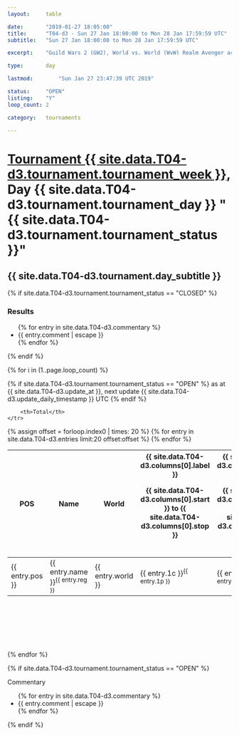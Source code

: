 ```yaml
---
layout: 	table

date: 		"2019-01-27 18:05:00"
title: 		"T04-d3 - Sun 27 Jan 18:00:00 to Mon 28 Jan 17:59:59 UTC"
subtitle: 	"Sun 27 Jan 18:00:00 to Mon 28 Jan 17:59:59 UTC"

excerpt:    "Guild Wars 2 (GW2), World vs. World (WvW) Realm Avenger achivement Tournament. \"Every Kill Counts\""

type:       day

lastmod: 		"Sun Jan 27 23:47:39 UTC 2019"

status:     "OPEN"
listing:    "Y"
loop_count: 2

category: 	tournaments

---
```

<div class="table_header">
    <h1><a href="{{ site.data.T04-d3.tournament.week_url }}">Tournament {{ site.data.T04-d3.tournament.tournament_week }}</a>, Day {{ site.data.T04-d3.tournament.tournament_day }} "{{ site.data.T04-d3.tournament.tournament_status }}"</h1>
    <h2>{{ site.data.T04-d3.tournament.day_subtitle }}</h2> 
</div>

{% if site.data.T04-d3.tournament.tournament_status == "CLOSED" %} 
<div class="commentary">
  <h3>Results</h3>
  <ul>
    {% for entry in site.data.T04-d3.commentary %}
    <li class="commentary_list">{{ entry.comment | escape }}</li>
    {% endfor %}
  </ul>
</div>
{% endif %}


{% for i in (1..page.loop_count) %}

{% if site.data.T04-d3.tournament.tournament_status == "OPEN" %} 
<span class="table_nextupdate">as at {{ site.data.T04-d3.update_at }}, next update {{ site.data.T04-d3.update_daily_timestamp }} UTC</span> 
{% endif %}

<table class="day_table">
  <colgroup>
    <col style="width:18px">
    <col style="width:55px">
    <col style="width:55px">
    <col style="width:12px">
    <col style="width:12px">
    <col style="width:12px">
    <col style="width:12px">
    <col style="width:12px">
    <col style="width:12px">
    <col style="width:12px">
    <col style="width:12px">
    <col style="width:12px">
    <col style="width:12px">
    <col style="width:12px">
    <col style="width:12px">
    <col style="width:12px">
    <col style="width:12px">
    <col style="width:12px">
    <col style="width:12px">
    <col style="width:12px">
    <col style="width:12px">
    <col style="width:12px">
    <col style="width:12px">
    <col style="width:12px">
    <col style="width:12px">
    <col style="width:12px">
    <col style="width:12px">
    <col style="width:18px">
  </colgroup>  
  <thead>
    <tr>
        <th>POS</th>
        <th class="AlignLeft">Name</th>
        <th class="AlignLeft">World</th>

<th><div class="label">{{ site.data.T04-d3.columns[0].label }}<p class="onhover">{{ site.data.T04-d3.columns[0].start }} to {{ site.data.T04-d3.columns[0].stop }}</p></div>​</th>
<th><div class="label">{{ site.data.T04-d3.columns[1].label }}<p class="onhover">{{ site.data.T04-d3.columns[1].start }} to {{ site.data.T04-d3.columns[1].stop }}</p></div>​</th>
<th><div class="label">{{ site.data.T04-d3.columns[2].label }}<p class="onhover">{{ site.data.T04-d3.columns[2].start }} to {{ site.data.T04-d3.columns[2].stop }}</p></div>​</th>
<th><div class="label">{{ site.data.T04-d3.columns[3].label }}<p class="onhover">{{ site.data.T04-d3.columns[3].start }} to {{ site.data.T04-d3.columns[3].stop }}</p></div>​</th>
<th><div class="label">{{ site.data.T04-d3.columns[4].label }}<p class="onhover">{{ site.data.T04-d3.columns[4].start }} to {{ site.data.T04-d3.columns[4].stop }}</p></div>​</th>
<th><div class="label">{{ site.data.T04-d3.columns[5].label }}<p class="onhover">{{ site.data.T04-d3.columns[5].start }} to {{ site.data.T04-d3.columns[5].stop }}</p></div>​</th>
<th><div class="label">{{ site.data.T04-d3.columns[6].label }}<p class="onhover">{{ site.data.T04-d3.columns[6].start }} to {{ site.data.T04-d3.columns[6].stop }}</p></div>​</th>
<th><div class="label">{{ site.data.T04-d3.columns[7].label }}<p class="onhover">{{ site.data.T04-d3.columns[7].start }} to {{ site.data.T04-d3.columns[7].stop }}</p></div>​</th>
<th><div class="label">{{ site.data.T04-d3.columns[8].label }}<p class="onhover">{{ site.data.T04-d3.columns[8].start }} to {{ site.data.T04-d3.columns[8].stop }}</p></div>​</th>
<th><div class="label">{{ site.data.T04-d3.columns[9].label }}<p class="onhover">{{ site.data.T04-d3.columns[9].start }} to {{ site.data.T04-d3.columns[9].stop }}</p></div>​</th>
<th><div class="label">{{ site.data.T04-d3.columns[10].label }}<p class="onhover">{{ site.data.T04-d3.columns[10].start }} to {{ site.data.T04-d3.columns[10].stop }}</p></div>​</th>

<th><div class="label">{{ site.data.T04-d3.columns[11].label }}<p class="onhover">{{ site.data.T04-d3.columns[11].start }} to {{ site.data.T04-d3.columns[11].stop }}</p></div>​</th>
<th><div class="label">{{ site.data.T04-d3.columns[12].label }}<p class="onhover">{{ site.data.T04-d3.columns[12].start }} to {{ site.data.T04-d3.columns[12].stop }}</p></div>​</th>
<th><div class="label">{{ site.data.T04-d3.columns[13].label }}<p class="onhover">{{ site.data.T04-d3.columns[13].start }} to {{ site.data.T04-d3.columns[13].stop }}</p></div>​</th>
<th><div class="label">{{ site.data.T04-d3.columns[14].label }}<p class="onhover">{{ site.data.T04-d3.columns[14].start }} to {{ site.data.T04-d3.columns[14].stop }}</p></div>​</th>
<th><div class="label">{{ site.data.T04-d3.columns[15].label }}<p class="onhover">{{ site.data.T04-d3.columns[15].start }} to {{ site.data.T04-d3.columns[15].stop }}</p></div>​</th>
<th><div class="label">{{ site.data.T04-d3.columns[16].label }}<p class="onhover">{{ site.data.T04-d3.columns[16].start }} to {{ site.data.T04-d3.columns[16].stop }}</p></div>​</th>
<th><div class="label">{{ site.data.T04-d3.columns[17].label }}<p class="onhover">{{ site.data.T04-d3.columns[17].start }} to {{ site.data.T04-d3.columns[17].stop }}</p></div>​</th>
<th><div class="label">{{ site.data.T04-d3.columns[18].label }}<p class="onhover">{{ site.data.T04-d3.columns[18].start }} to {{ site.data.T04-d3.columns[18].stop }}</p></div>​</th>
<th><div class="label">{{ site.data.T04-d3.columns[19].label }}<p class="onhover">{{ site.data.T04-d3.columns[19].start }} to {{ site.data.T04-d3.columns[19].stop }}</p></div>​</th>
<th><div class="label">{{ site.data.T04-d3.columns[20].label }}<p class="onhover">{{ site.data.T04-d3.columns[20].start }} to {{ site.data.T04-d3.columns[20].stop }}</p></div>​</th>

<th><div class="label">{{ site.data.T04-d3.columns[21].label }}<p class="onhover">{{ site.data.T04-d3.columns[21].start }} to {{ site.data.T04-d3.columns[21].stop }}</p></div>​</th>
<th><div class="label">{{ site.data.T04-d3.columns[22].label }}<p class="onhover">{{ site.data.T04-d3.columns[22].start }} to {{ site.data.T04-d3.columns[22].stop }}</p></div>​</th>
<th><div class="label">{{ site.data.T04-d3.columns[23].label }}<p class="onhover">{{ site.data.T04-d3.columns[23].start }} to {{ site.data.T04-d3.columns[23].stop }}</p></div>​</th>

        <th>Total</th>
    </tr>
  </thead>
  {% assign offset = forloop.index0 | times: 20 %}
<tbody>
{% for entry in site.data.T04-d3.entries limit:20 offset:offset %}
  <tr>
    <td class="pl{{ entry.pos }}">{{ entry.pos }}</td>
    <td class="AlignLeft">{{ entry.name }}<sup>{{ entry.reg }}</sup></td>
    <td class="AlignLeft">{{ entry.world }}</td>
    <td class="pl{{ entry.1p }}">{{ entry.1c }}<sup>{{ entry.1p }}</sup></td>
    <td class="pl{{ entry.2p }}">{{ entry.2c }}<sup>{{ entry.2p }}</sup></td>
    <td class="pl{{ entry.3p }}">{{ entry.3c }}<sup>{{ entry.3p }}</sup></td>
    <td class="pl{{ entry.4p }}">{{ entry.4c }}<sup>{{ entry.4p }}</sup></td>
    <td class="pl{{ entry.5p }}">{{ entry.5c }}<sup>{{ entry.5p }}</sup></td>
    <td class="pl{{ entry.6p }}">{{ entry.6c }}<sup>{{ entry.6p }}</sup></td>
    <td class="pl{{ entry.7p }}">{{ entry.7c }}<sup>{{ entry.7p }}</sup></td>
    <td class="pl{{ entry.8p }}">{{ entry.8c }}<sup>{{ entry.8p }}</sup></td>
    <td class="pl{{ entry.9p }}">{{ entry.9c }}<sup>{{ entry.9p }}</sup></td>
    <td class="pl{{ entry.10p }}">{{ entry.10c }}<sup>{{ entry.10p }}</sup></td>
    <td class="pl{{ entry.11p }}">{{ entry.11c }}<sup>{{ entry.11p }}</sup></td>
    <td class="pl{{ entry.12p }}">{{ entry.12c }}<sup>{{ entry.12p }}</sup></td>
    <td class="pl{{ entry.13p }}">{{ entry.13c }}<sup>{{ entry.13p }}</sup></td>
    <td class="pl{{ entry.14p }}">{{ entry.14c }}<sup>{{ entry.14p }}</sup></td>
    <td class="pl{{ entry.15p }}">{{ entry.15c }}<sup>{{ entry.15p }}</sup></td>
    <td class="pl{{ entry.16p }}">{{ entry.16c }}<sup>{{ entry.16p }}</sup></td>
    <td class="pl{{ entry.17p }}">{{ entry.17c }}<sup>{{ entry.17p }}</sup></td>
    <td class="pl{{ entry.18p }}">{{ entry.18c }}<sup>{{ entry.18p }}</sup></td>
    <td class="pl{{ entry.19p }}">{{ entry.19c }}<sup>{{ entry.19p }}</sup></td>
    <td class="pl{{ entry.20p }}">{{ entry.20c }}<sup>{{ entry.20p }}</sup></td>
    <td class="pl{{ entry.21p }}">{{ entry.21c }}<sup>{{ entry.21p }}</sup></td>
    <td class="pl{{ entry.22p }}">{{ entry.22c }}<sup>{{ entry.22p }}</sup></td>
    <td class="pl{{ entry.23p }}">{{ entry.23c }}<sup>{{ entry.23p }}</sup></td>
    <td class="pl{{ entry.24p }}">{{ entry.24c }}<sup>{{ entry.24p }}</sup></td>
    <td>{{ entry.total }}</td>
  </tr>
{% endfor %}  
</tbody>
</table>
<div class="leaderboard">
  <script async src="//pagead2.googlesyndication.com/pagead/js/adsbygoogle.js"></script>
  <!-- 728x90 -->
  <ins class="adsbygoogle"
       style="display:inline-block;width:728px;height:90px"
       data-ad-client="ca-pub-3274917281288240"
       data-ad-slot="3870538733"></ins>
  <script>
  (adsbygoogle = window.adsbygoogle || []).push({});
  </script>    
</div>
<br />
{% endfor %}

{% if site.data.T04-d3.tournament.tournament_status == "OPEN" %} 
<div class="commentary">
  <span class="commentary_title">Commentary</span>
  <ul>
    {% for entry in site.data.T04-d3.commentary %}
    <li class="commentary_list">{{ entry.comment | escape }}</li>
    {% endfor %}
  </ul>
</div>
{% endif %}


